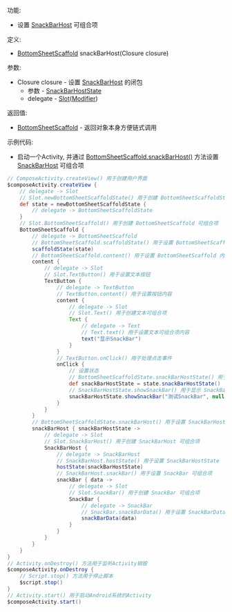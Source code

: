 功能:

+ 设置 [SnackBarHost](/API/UI/Compose/Widget/SnackBarHost/README.md) 可组合项

定义:

+ [BottomSheetScaffold](/API/UI/Compose/Widget/BottomSheetScaffold/README.md) snackBarHost(Closure closure)

参数:

+ Closure closure - 设置 [SnackBarHost](/API/UI/Compose/Widget/SnackBarHost/README.md) 的闭包
    + 参数 - [SnackBarHostState](/API/UI/Compose/State/SnackBarHostState/README.md)
    + delegate -
      [Slot](/API/UI/Compose/Slot/Slot/README.md)([Modifier](/API/UI/Compose/Modifier/Modifier/README.md))

返回值:

+ [BottomSheetScaffold](/API/UI/Compose/Widget/BottomSheetScaffold/README.md) - 返回对象本身方便链式调用

示例代码:

+ 启动一个Activity,
  并通过 [BottomSheetScaffold.snackBarHost()](/API/UI/Compose/Widget/BottomSheetScaffold/README.md?id=snackBarHost)
  方法设置 [SnackBarHost](/API/UI/Compose/Widget/SnackBarHost/README.md)  可组合项

```groovy
// ComposeActivity.createView() 用于创建用户界面
$composeActivity.createView {
    // delegate -> Slot
    // Slot.newBottomSheetScaffoldState() 用于创建 BottomSheetScaffoldState
    def state = newBottomSheetScaffoldState {
        // delegate -> BottomSheetScaffoldState
    }
    // Slot.BottomSheetScaffold() 用于创建 BottomSheetScaffold 可组合项
    BottomSheetScaffold {
        // delegate -> BottomSheetScaffold
        // BottomSheetScaffold.scaffoldState() 用于设置 BottomSheetScaffoldState
        scaffoldState(state)
        // BottomSheetScaffold.content() 用于设置 BottomSheetScaffold 内容
        content {
            // delegate -> Slot
            // Slot.TextButton() 用于设置文本按钮
            TextButton {
                // delegate -> TextButton
                // TextButton.content() 用于设置按钮内容
                content {
                    // delegate -> Slot
                    // Slot.Text() 用于创建文本可组合项
                    Text {
                        // delegate -> Text
                        // Text.text() 用于设置文本可组合项内容
                        text("显示SnackBar")
                    }
                }
                // TextButton.onClick() 用于处理点击事件
                onClick {
                    // 设置状态
                    // BottomSheetScaffoldState.snackBarHostState() 用于获取 SnackBarHostState
                    def snackBarHostState = state.snackBarHostState()
                    // SnackBarHostState.showSnackBar() 用于显示 SnackBar
                    snackBarHostState.showSnackBar("测试SnackBar", null, "Short")
                }
            }
        }
        // BottomSheetScaffoldState.snackBarHost() 用于设置 SnackBarHost 可组合项
        snackBarHost { snackBarHostState ->
            // delegate -> Slot
            // Slot.SnackBarHost() 用于创建 SnackBarHost 可组合项
            SnackBarHost {
                // delegate -> SnackBarHost
                // SnackBarHost.hostState() 用于设置 SnackBarHostState
                hostState(snackBarHostState)
                // SnackBarHost.snackBar() 用于设置 SnackBar 可组合项
                snackBar { data ->
                    // delegate -> Slot
                    // Slot.SnackBar() 用于创建 SnackBar 可组合项
                    SnackBar {
                        // delegate -> SnackBar
                        // SnackBar.snackBarData() 用于设置 SnackBarData
                        snackBarData(data)
                    }
                }
            }
        }
    }
}
// Activity.onDestroy() 方法用于监听Activity销毁
$composeActivity.onDestroy {
    // Script.stop() 方法用于停止脚本
    $script.stop()
}
// Activity.start() 用于启动Android系统的Activity
$composeActivity.start()
```
